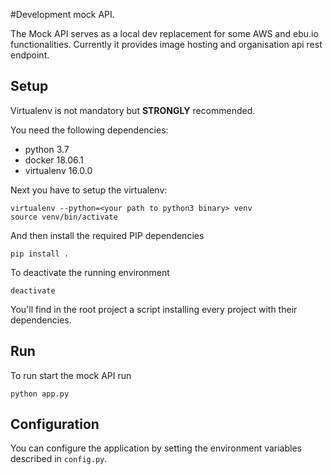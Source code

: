 #Development mock API.

The Mock API serves as a local dev replacement for some AWS and ebu.io functionalities. 
Currently it provides image hosting and organisation api rest endpoint. 

## Setup

Virtualenv is not mandatory but **STRONGLY** recommended.

You need the following dependencies:
- python 3.7
- docker 18.06.1
- virtualenv 16.0.0

Next you have to setup the virtualenv:

    virtualenv --python=<your path to python3 binary> venv
    source venv/bin/activate
    
And then install the required PIP dependencies

    pip install .
    
To deactivate the running environment

    deactivate

You'll find in the root project a script installing every project with their dependencies.

## Run
To run start the mock API run

    python app.py
    
## Configuration

You can configure the application by setting the environment variables described in `config.py`.